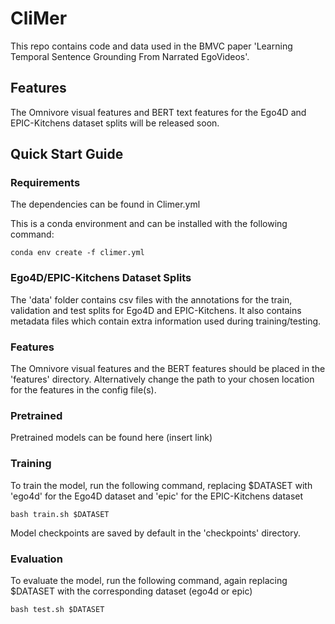 # CliMer
This repo contains code and data used in the BMVC paper 'Learning Temporal Sentence Grounding
From Narrated EgoVideos'.

## Features
The Omnivore visual features and BERT text features for the Ego4D and EPIC-Kitchens dataset splits will be released soon.

## Quick Start Guide
### Requirements
The dependencies can be found in Climer.yml

This is a conda environment and can be installed with the following command:

```
conda env create -f climer.yml
```
### Ego4D/EPIC-Kitchens Dataset Splits
The 'data' folder contains csv files with the annotations for the train, validation and test splits for Ego4D and EPIC-Kitchens. It also contains metadata files which contain extra information used during training/testing.

### Features
The Omnivore visual features and the BERT features should be placed in the 'features' directory. Alternatively change the path to your chosen location for the features in the config file(s).


### Pretrained
Pretrained models can be found here (insert link)
### Training
To train the model, run the following command, replacing $DATASET with 'ego4d' for the Ego4D dataset and 'epic' for the EPIC-Kitchens dataset

```
bash train.sh $DATASET
```
Model checkpoints are saved by default in the 'checkpoints' directory.

### Evaluation
To evaluate the model, run the following command, again replacing $DATASET with the corresponding dataset (ego4d or epic)

```
bash test.sh $DATASET
```
